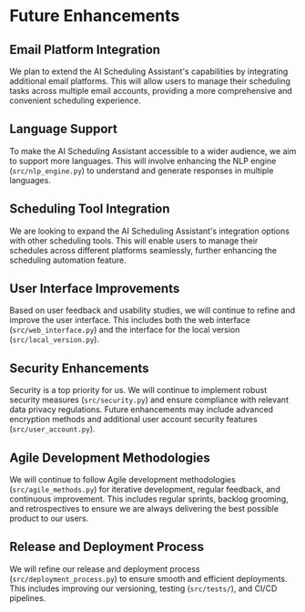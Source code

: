 # Future Enhancements

## Email Platform Integration

We plan to extend the AI Scheduling Assistant's capabilities by integrating additional email platforms. This will allow users to manage their scheduling tasks across multiple email accounts, providing a more comprehensive and convenient scheduling experience.

## Language Support

To make the AI Scheduling Assistant accessible to a wider audience, we aim to support more languages. This will involve enhancing the NLP engine (`src/nlp_engine.py`) to understand and generate responses in multiple languages.

## Scheduling Tool Integration

We are looking to expand the AI Scheduling Assistant's integration options with other scheduling tools. This will enable users to manage their schedules across different platforms seamlessly, further enhancing the scheduling automation feature.

## User Interface Improvements

Based on user feedback and usability studies, we will continue to refine and improve the user interface. This includes both the web interface (`src/web_interface.py`) and the interface for the local version (`src/local_version.py`).

## Security Enhancements

Security is a top priority for us. We will continue to implement robust security measures (`src/security.py`) and ensure compliance with relevant data privacy regulations. Future enhancements may include advanced encryption methods and additional user account security features (`src/user_account.py`).

## Agile Development Methodologies

We will continue to follow Agile development methodologies (`src/agile_methods.py`) for iterative development, regular feedback, and continuous improvement. This includes regular sprints, backlog grooming, and retrospectives to ensure we are always delivering the best possible product to our users.

## Release and Deployment Process

We will refine our release and deployment process (`src/deployment_process.py`) to ensure smooth and efficient deployments. This includes improving our versioning, testing (`src/tests/`), and CI/CD pipelines.